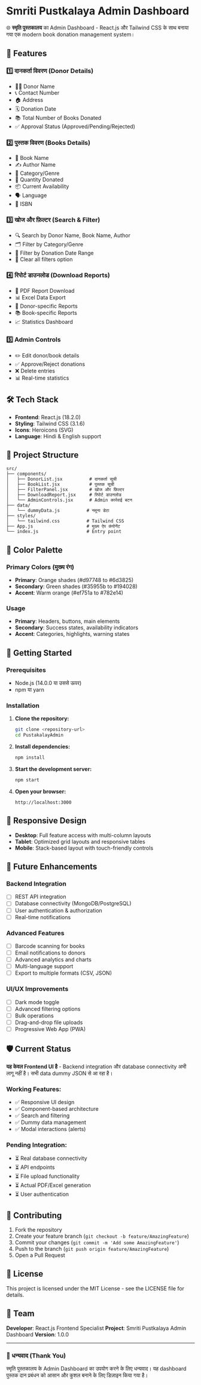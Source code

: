 # Smriti Pustkalaya Admin Dashboard

🌐 **स्मृति पुस्तकालय** का Admin Dashboard - React.js और Tailwind CSS के साथ बनाया गया एक modern book donation management system।

## 🚀 Features

### 1️⃣ दानकर्ता विवरण (Donor Details)
- 🙍‍♂️ Donor Name
- 📞 Contact Number  
- 🏠 Address
- 🗓️ Donation Date
- 📚 Total Number of Books Donated
- ✅ Approval Status (Approved/Pending/Rejected)

### 2️⃣ पुस्तक विवरण (Books Details)
- 📖 Book Name
- ✍️ Author Name
- 🧾 Category/Genre
- 🔢 Quantity Donated
- 📦 Current Availability
- 🗣️ Language
- 📘 ISBN

### 3️⃣ खोज और फ़िल्टर (Search & Filter)
- 🔍 Search by Donor Name, Book Name, Author
- 🗂️ Filter by Category/Genre
- 📅 Filter by Donation Date Range
- 🧹 Clear all filters option

### 4️⃣ रिपोर्ट डाउनलोड (Download Reports)
- 📄 PDF Report Download
- 📊 Excel Data Export
- 👥 Donor-specific Reports
- 📚 Book-specific Reports
- 📈 Statistics Dashboard

### 5️⃣ Admin Controls
- ✏️ Edit donor/book details
- ✅ Approve/Reject donations
- ❌ Delete entries
- 📊 Real-time statistics

## 🛠️ Tech Stack

- **Frontend**: React.js (18.2.0)
- **Styling**: Tailwind CSS (3.1.6)
- **Icons**: Heroicons (SVG)
- **Language**: Hindi & English support

## 📁 Project Structure

```
src/
├── components/
│   ├── DonorList.jsx          # दानकर्ता सूची
│   ├── BookList.jsx           # पुस्तक सूची  
│   ├── FilterPanel.jsx        # खोज और फ़िल्टर
│   ├── DownloadReport.jsx     # रिपोर्ट डाउनलोड
│   └── AdminControls.jsx      # Admin कार्रवाई बटन
├── data/
│   └── dummyData.js          # नमूना डेटा
├── styles/
│   └── tailwind.css          # Tailwind CSS
├── App.js                    # मुख्य ऐप कंपोनेंट
└── index.js                  # Entry point
```

## 🎨 Color Palette

### Primary Colors (मुख्य रंग)
- **Primary**: Orange shades (#d97748 to #6d3825)
- **Secondary**: Green shades (#35955b to #194028)  
- **Accent**: Warm orange (#ef751a to #782e14)

### Usage
- **Primary**: Headers, buttons, main elements
- **Secondary**: Success states, availability indicators
- **Accent**: Categories, highlights, warning states

## 🚀 Getting Started

### Prerequisites
- Node.js (14.0.0 या उससे ऊपर)
- npm या yarn

### Installation

1. **Clone the repository:**
   ```bash
   git clone <repository-url>
   cd PustakalayAdmin
   ```

2. **Install dependencies:**
   ```bash
   npm install
   ```

3. **Start the development server:**
   ```bash
   npm start
   ```

4. **Open your browser:**
   ```
   http://localhost:3000
   ```

## 📱 Responsive Design

- **Desktop**: Full feature access with multi-column layouts
- **Tablet**: Optimized grid layouts and responsive tables
- **Mobile**: Stack-based layout with touch-friendly controls

## 🔮 Future Enhancements

### Backend Integration
- [ ] REST API integration
- [ ] Database connectivity (MongoDB/PostgreSQL)
- [ ] User authentication & authorization
- [ ] Real-time notifications

### Advanced Features
- [ ] Barcode scanning for books
- [ ] Email notifications to donors
- [ ] Advanced analytics and charts
- [ ] Multi-language support
- [ ] Export to multiple formats (CSV, JSON)

### UI/UX Improvements
- [ ] Dark mode toggle
- [ ] Advanced filtering options
- [ ] Bulk operations
- [ ] Drag-and-drop file uploads
- [ ] Progressive Web App (PWA)

## 🛡️ Current Status

**यह केवल Frontend UI है** - Backend integration और database connectivity अभी लागू नहीं है। सभी data dummy JSON से आ रहा है।

### Working Features:
- ✅ Responsive UI design
- ✅ Component-based architecture  
- ✅ Search and filtering
- ✅ Dummy data management
- ✅ Modal interactions (alerts)

### Pending Integration:
- ⏳ Real database connectivity
- ⏳ API endpoints
- ⏳ File upload functionality
- ⏳ Actual PDF/Excel generation
- ⏳ User authentication

## 📝 Contributing

1. Fork the repository
2. Create your feature branch (`git checkout -b feature/AmazingFeature`)
3. Commit your changes (`git commit -m 'Add some AmazingFeature'`)
4. Push to the branch (`git push origin feature/AmazingFeature`)
5. Open a Pull Request

## 📄 License

This project is licensed under the MIT License - see the LICENSE file for details.

## 👥 Team

**Developer**: React.js Frontend Specialist
**Project**: Smriti Pustkalaya Admin Dashboard
**Version**: 1.0.0

---

### 🙏 धन्यवाद (Thank You)

स्मृति पुस्तकालय के Admin Dashboard का उपयोग करने के लिए धन्यवाद। यह dashboard पुस्तक दान प्रबंधन को आसान और कुशल बनाने के लिए डिज़ाइन किया गया है।
